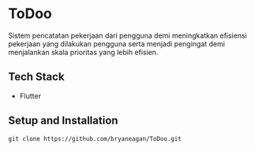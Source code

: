 # ToDoo
Sistem pencatatan pekerjaan dari pengguna demi meningkatkan efisiensi  pekerjaan yang dilakukan pengguna serta menjadi pengingat demi menjalankan skala prioritas yang lebih efisien.

## Tech Stack
- Flutter

## Setup and Installation
```
git clone https://github.com/bryaneagan/ToDoo.git
```


